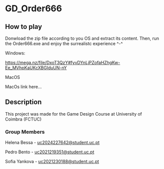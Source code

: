 # GD_Order666

## How to play

Donwload the zip file according to you OS and extract its content. Then, run the Order666.exe and enjoy the surrealistc experience ^-^

Windows:

<https://mega.nz/file/DxoT3QzY#fyvDYnLjPZofaHZhgKw-Ee_MVhpKaUKcXBGIduUN-nY>

MacOS

MacOs link here...

## Description

This project was made for the Game Design Course at University of Coimbra (FCTUC)

### Group Members

Helena Bessa - <uc2024227642@student.uc.pt>

Pedro Bento - <uc2021219351@student.uc.pt>

Sofia Yankova - <uc2021230188@student.uc.pt>

